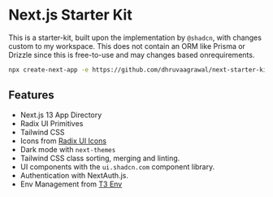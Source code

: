 # Next.js Starter Kit

This is a starter-kit, built upon the implementation by `@shadcn`, with changes custom to my workspace.
This does not contain an ORM like Prisma or Drizzle since this is free-to-use and may changes based onrequirements.

```bash
npx create-next-app -e https://github.com/dhruvaagrawal/next-starter-kit
```

## Features

- Next.js 13 App Directory
- Radix UI Primitives
- Tailwind CSS
- Icons from [Radix UI Icons](https://www.radix-ui.com/icons)
- Dark mode with `next-themes`
- Tailwind CSS class sorting, merging and linting.
- UI components with the `ui.shadcn.com` component library.
- Authentication with NextAuth.js.
- Env Management from [T3 Env](https://env.t3.gg/)
